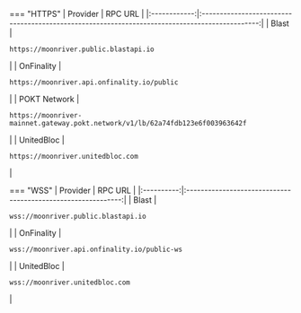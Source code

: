 === "HTTPS"
    |   Provider   |                                            RPC URL                                             |
    |:------------:|:----------------------------------------------------------------------------------------------:|
    |    Blast     |                     <pre>```https://moonriver.public.blastapi.io```</pre>                      |
    |  OnFinality  |                  <pre>```https://moonriver.api.onfinality.io/public```</pre>                   |
    | POKT Network | <pre>```https://moonriver-mainnet.gateway.pokt.network/v1/lb/62a74fdb123e6f003963642f```</pre> |
    |  UnitedBloc  |                       <pre>```https://moonriver.unitedbloc.com```</pre>                        |

=== "WSS"
    |  Provider  |                           RPC URL                            |
    |:----------:|:------------------------------------------------------------:|
    |   Blast    |     <pre>```wss://moonriver.public.blastapi.io```</pre>      |
    | OnFinality | <pre>```wss://moonriver.api.onfinality.io/public-ws```</pre> |
    | UnitedBloc |       <pre>```wss://moonriver.unitedbloc.com```</pre>        |
